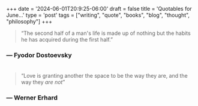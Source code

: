 +++
date = '2024-06-01T20:9:25-06:00'
draft = false
title = 'Quotables for June...'
type = 'post'
tags = ["writing", "quote", "books", "blog", "thought", "philosophy"]
+++


>“The second half of a man's life is made up of nothing but the habits he has acquired during the first half.”

### — Fyodor Dostoevsky <br /> <br />


>“Love is granting another the space to be the way they are, and the way they *are not*”

### — Werner Erhard